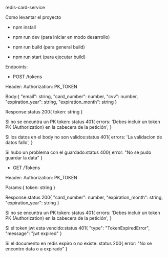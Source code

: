 redis-card-service

Como levantar el proyecto

-   npm install 

-   npm run dev (para iniciar en modo desarrollo)

-   npm run build (para general build)

-   npm run start (para ejecutar build)

Endpoints:

-   POST /tokens

Header: Authorization: PK_TOKEN

Body:{
    "email": string,
    "card_number": number,
    "cvv": number,
    "expiration_year": string,
    "expiration_month": string
}

Response:status 200{
    token: string
}

Si no se encuntra un PK token: status 401{
    errors: 'Debes incluir un token PK (Authorization) en la cabecera de la petición',
}

Si los datos en el body no son validos:status 401{
    errors: 'La validacion de datos fallo',
}

Si hubo un problema con el guardado:status 400{ 
    error: "No se pudo guardar la data" 
}

-   GET /Tokens

Header: Authorization: PK_TOKEN

Params:{
    token: string
}

Response:status 200{
    "card_number": number,
    "expiration_month": string,
    "expiration_year": string
}

Si no se encuntra un PK token: status 401{
    errors: 'Debes incluir un token PK (Authorization) en la cabecera de la petición',
}

Si el token jwt esta vencido:status 401{
    "type": "TokenExpiredError",
    "message": "jwt expired"
}

Si el documento en redis expiro o no existe: status 200{ 
    error: "No se encontro data o a expirado" 
}



